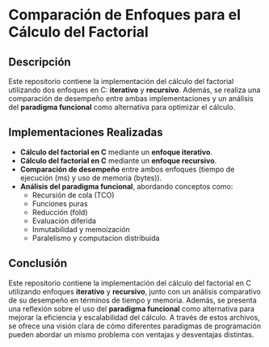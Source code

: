 # Comparación de Enfoques para el Cálculo del Factorial

## Descripción

Este repositorio contiene la implementación del cálculo del factorial utilizando dos enfoques en C: **iterativo** y **recursivo**. Además, se realiza una comparación de desempeño entre ambas implementaciones y un análisis del **paradigma funcional** como alternativa para optimizar el cálculo.

## Implementaciones Realizadas

- **Cálculo del factorial en C** mediante un **enfoque iterativo**.
- **Cálculo del factorial en C** mediante un **enfoque recursivo**.
- **Comparación de desempeño** entre ambos enfoques (tiempo de ejecución (ms) y uso de memoria (bytes)).
- **Análisis del paradigma funcional**, abordando conceptos como:
  - Recursión de cola (TCO)
  - Funciones puras
  - Reducción (fold)
  - Evaluación diferida
  - Inmutabilidad y memoización
  - Paralelismo y computacion distribuida
  
## Conclusión

Este repositorio contiene la implementación del cálculo del factorial en C utilizando enfoques **iterativo** y **recursivo**, junto con un análisis comparativo de su desempeño en términos de tiempo y memoria. Además, se presenta una reflexión sobre el uso del **paradigma funcional** como alternativa para mejorar la eficiencia y escalabilidad del cálculo. A través de estos archivos, se ofrece una visión clara de cómo diferentes paradigmas de programación pueden abordar un mismo problema con ventajas y desventajas distintas.


